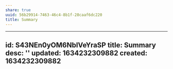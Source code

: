 ```yaml
---
share: true
uuid: 56b29914-7463-46c4-8b1f-28caaf6dc220
title: Summary
---
```

---
id: S43NEn0yOM6NbIVeYraSP
title: Summary
desc: ''
updated: 1634232309882
created: 1634232309882
---